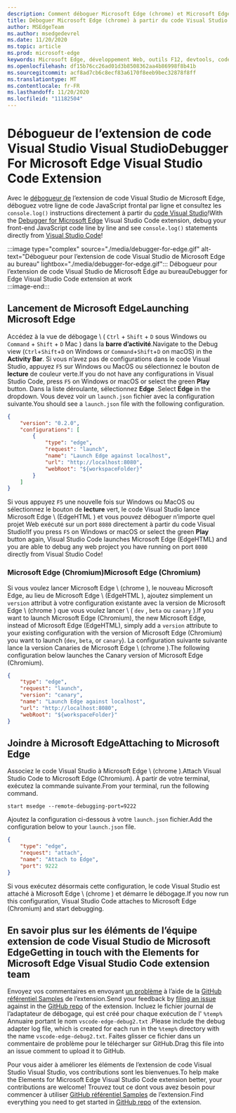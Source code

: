 ```yaml
---
description: Comment déboguer Microsoft Edge (chrome) et Microsoft Edge (EdgeHTML) à partir du code Visual Studio
title: Déboguer Microsoft Edge (chrome) à partir du code Visual Studio
author: MSEdgeTeam
ms.author: msedgedevrel
ms.date: 11/20/2020
ms.topic: article
ms.prod: microsoft-edge
keywords: Microsoft Edge, développement Web, outils F12, devtools, code vs, code Visual Studio, débogueur
ms.openlocfilehash: df15b76cc26ad01d3b8508362aa4b86998f8b41b
ms.sourcegitcommit: acf8ad7cb6c8ecf83a6170f8eeb9bec32878f8ff
ms.translationtype: MT
ms.contentlocale: fr-FR
ms.lasthandoff: 11/20/2020
ms.locfileid: "11182504"
---
```

# <span data-ttu-id="758d0-104">Débogueur de l’extension de code Visual Studio Visual Studio</span><span class="sxs-lookup"><span data-stu-id="758d0-104">Debugger For Microsoft Edge Visual Studio Code Extension</span></span>  

<span data-ttu-id="758d0-105">Avec le [débogueur de][VisualstudioMarketplaceDebuggerMicrosoftEdge] l’extension de code Visual Studio de Microsoft Edge, déboguez votre ligne de code JavaScript frontal par ligne et consultez les `console.log()` instructions directement à partir du [code Visual Studio][VisualstudioCode]!</span><span class="sxs-lookup"><span data-stu-id="758d0-105">With the [Debugger for Microsoft Edge][VisualstudioMarketplaceDebuggerMicrosoftEdge] Visual Studio Code extension, debug your front-end JavaScript code line by line and see `console.log()` statements directly from [Visual Studio Code][VisualstudioCode]!</span></span>  

:::image type="complex" source="./media/debugger-for-edge.gif" alt-text="Débogueur pour l’extension de code Visual Studio de Microsoft Edge au bureau" lightbox="./media/debugger-for-edge.gif":::
   <span data-ttu-id="758d0-107">Débogueur pour l’extension de code Visual Studio de Microsoft Edge au bureau</span><span class="sxs-lookup"><span data-stu-id="758d0-107">Debugger for Edge Visual Studio Code extension at work</span></span>  
:::image-end:::

<!--![Debugger for Edge Visual Studio Code extension at work][ImageGifDebuggerEdge]  -->  

## <span data-ttu-id="758d0-108">Lancement de Microsoft Edge</span><span class="sxs-lookup"><span data-stu-id="758d0-108">Launching Microsoft Edge</span></span>  

<span data-ttu-id="758d0-109">Accédez à la vue de débogage \ ( `Ctrl` + `Shift` + `D` sous Windows ou `Command` + `Shift` + `D` Mac \) dans la **barre d’activité**.</span><span class="sxs-lookup"><span data-stu-id="758d0-109">Navigate to the Debug view \(`Ctrl`+`Shift`+`D` on Windows or `Command`+`Shift`+`D` on macOS\) in the **Activity Bar**.</span></span>  <span data-ttu-id="758d0-110">Si vous n’avez pas de configurations dans le code Visual Studio, appuyez `F5` sur Windows ou MacOS ou sélectionnez le bouton de **lecture** de couleur verte.</span><span class="sxs-lookup"><span data-stu-id="758d0-110">If you do not have any configurations in Visual Studio Code, press `F5` on Windows or macOS or select the green **Play** button.</span></span>  <span data-ttu-id="758d0-111">Dans la liste déroulante, sélectionnez **Edge** .</span><span class="sxs-lookup"><span data-stu-id="758d0-111">Select **Edge** in the dropdown.</span></span>  <span data-ttu-id="758d0-112">Vous devez voir un `launch.json` fichier avec la configuration suivante.</span><span class="sxs-lookup"><span data-stu-id="758d0-112">You should see a `launch.json` file with the following configuration.</span></span>  

```json
{
    "version": "0.2.0",
    "configurations": [
        {
            "type": "edge",
            "request": "launch",
            "name": "Launch Edge against localhost",
            "url": "http://localhost:8080",
            "webRoot": "${workspaceFolder}"
        }
    ]
}
```  

<span data-ttu-id="758d0-113">Si vous appuyez `F5` une nouvelle fois sur Windows ou MacOS ou sélectionnez le bouton de **lecture** vert, le code Visual Studio lance Microsoft Edge \ (EdgeHTML \) et vous pouvez déboguer n’importe quel projet Web exécuté sur un port `8080` directement à partir du code Visual Studio!</span><span class="sxs-lookup"><span data-stu-id="758d0-113">If you press `F5` on Windows or macOS or select the green **Play** button again, Visual Studio Code launches Microsoft Edge \(EdgeHTML\) and you are able to debug any web project you have running on port `8080` directly from Visual Studio Code!</span></span>  

### <span data-ttu-id="758d0-114">Microsoft Edge (Chromium)</span><span class="sxs-lookup"><span data-stu-id="758d0-114">Microsoft Edge (Chromium)</span></span>  

<span data-ttu-id="758d0-115">Si vous voulez lancer Microsoft Edge \ (chrome \), le nouveau Microsoft Edge, au lieu de Microsoft Edge \ (EdgeHTML \), ajoutez simplement un `version` attribut à votre configuration existante avec la version de Microsoft Edge \ (chrome \) que vous voulez lancer \ ( `dev` , `beta` ou `canary` \).</span><span class="sxs-lookup"><span data-stu-id="758d0-115">If you want to launch Microsoft Edge \(Chromium\), the new Microsoft Edge, instead of Microsoft Edge \(EdgeHTML\), simply add a `version` attribute to your existing configuration with the version of Microsoft Edge \(Chromium\) you want to launch \(`dev`, `beta`, or `canary`\).</span></span>  <span data-ttu-id="758d0-116">La configuration suivante suivante lance la version Canaries de Microsoft Edge \ (chrome \).</span><span class="sxs-lookup"><span data-stu-id="758d0-116">The following configuration below launches the Canary version of Microsoft Edge \(Chromium\).</span></span>  

```json
{
    "type": "edge",
    "request": "launch",
    "version": "canary",
    "name": "Launch Edge against localhost",
    "url": "http://localhost:8080",
    "webRoot": "${workspaceFolder}"
}
```  

## <span data-ttu-id="758d0-117">Joindre à Microsoft Edge</span><span class="sxs-lookup"><span data-stu-id="758d0-117">Attaching to Microsoft Edge</span></span>  

<span data-ttu-id="758d0-118">Associez le code Visual Studio à Microsoft Edge \ (chrome \).</span><span class="sxs-lookup"><span data-stu-id="758d0-118">Attach Visual Studio Code to Microsoft Edge \(Chromium\).</span></span>  <span data-ttu-id="758d0-119">À partir de votre terminal, exécutez la commande suivante.</span><span class="sxs-lookup"><span data-stu-id="758d0-119">From your terminal, run the following command.</span></span>  

```shell
start msedge --remote-debugging-port=9222
```  

<span data-ttu-id="758d0-120">Ajoutez la configuration ci-dessous à votre `launch.json` fichier.</span><span class="sxs-lookup"><span data-stu-id="758d0-120">Add the configuration below to your `launch.json` file.</span></span>   

```json
{
    "type": "edge",
    "request": "attach",
    "name": "Attach to Edge",
    "port": 9222
}
```  

<span data-ttu-id="758d0-121">Si vous exécutez désormais cette configuration, le code Visual Studio est attaché à Microsoft Edge \ (chrome \) et démarre le débogage.</span><span class="sxs-lookup"><span data-stu-id="758d0-121">If you now run this configuration, Visual Studio Code attaches to Microsoft Edge \(Chromium\) and start debugging.</span></span>  

## <span data-ttu-id="758d0-122">En savoir plus sur les éléments de l’équipe extension de code Visual Studio de Microsoft Edge</span><span class="sxs-lookup"><span data-stu-id="758d0-122">Getting in touch with the Elements for Microsoft Edge Visual Studio Code extension team</span></span>    

<span data-ttu-id="758d0-123">Envoyez vos commentaires en envoyant [un problème][GithubMicrosoftVscodeEdgeDebug2NewIssue] à l’aide de la [GitHub référentiel Samples][GithubMicrosoftVscodeEdgeDebug2] de l’extension.</span><span class="sxs-lookup"><span data-stu-id="758d0-123">Send your feedback by [filing an issue][GithubMicrosoftVscodeEdgeDebug2NewIssue] against in the [GitHub repo][GithubMicrosoftVscodeEdgeDebug2] of the extension.</span></span>  <span data-ttu-id="758d0-124">Incluez le fichier journal de l’adaptateur de débogage, qui est créé pour chaque exécution de l' `%temp%` Annuaire portant le nom `vscode-edge-debug2.txt` .</span><span class="sxs-lookup"><span data-stu-id="758d0-124">Please include the debug adapter log file, which is created for each run in the `%temp%` directory with the name `vscode-edge-debug2.txt`.</span></span>  <span data-ttu-id="758d0-125">Faites glisser ce fichier dans un commentaire de problème pour le télécharger sur GitHub.</span><span class="sxs-lookup"><span data-stu-id="758d0-125">Drag this file into an issue comment to upload it to GitHub.</span></span>  

<span data-ttu-id="758d0-126">Pour vous aider à améliorer les éléments de l’extension de code Visual Studio Visual Studio, vos contributions sont les bienvenues.</span><span class="sxs-lookup"><span data-stu-id="758d0-126">To help make the Elements for Microsoft Edge Visual Studio Code extension better, your contributions are welcome!</span></span>  <span data-ttu-id="758d0-127">Trouvez tout ce dont vous avez besoin pour commencer à utiliser [GitHub référentiel Samples][GithubMicrosoftVscodeEdgeDebug2] de l’extension.</span><span class="sxs-lookup"><span data-stu-id="758d0-127">Find everything you need to get started in [GitHub repo][GithubMicrosoftVscodeEdgeDebug2] of the extension.</span></span>  


<!-- image links -->  

<!--[ImageGifDebuggerEdge]: ./media/debugger-for-edge.gif "Debugger for Edge Visual Studio Code extension in action"  -->  
[ImagePngDebuggerEdge]:./Media/debugger-for-edge.png "Debugger pour l’extension de code Visual Studio en action"  

<!--links -->  

[VisualstudioCode]: https://code.visualstudio.com "Code Visual Studio"  
[VisualStudioCodeDocs]: https://code.visualstudio.com/Docs "Documentation | Code Visual Studio"   

[GithubMicrosoftVscodeEdgeDebug2]: https://github.com/Microsoft/vscode-edge-debug2 "Microsoft/vscode-Edge-debug2 | GitHub"  
[GithubMicrosoftVscodeEdgeDebug2NewIssue]: https://github.com/Microsoft/vscode-edge-debug2/issues/new "Nouveau problème-Microsoft/vscode-Edge-debug2 | GitHub"  

[VisualstudioMarketplaceDebuggerMicrosoftEdge]: https://marketplace.visualstudio.com/items?itemName=msjsdiag.debugger-for-edge "Débogueur pour Microsoft Edge | Visual Studio Marketplace"  
